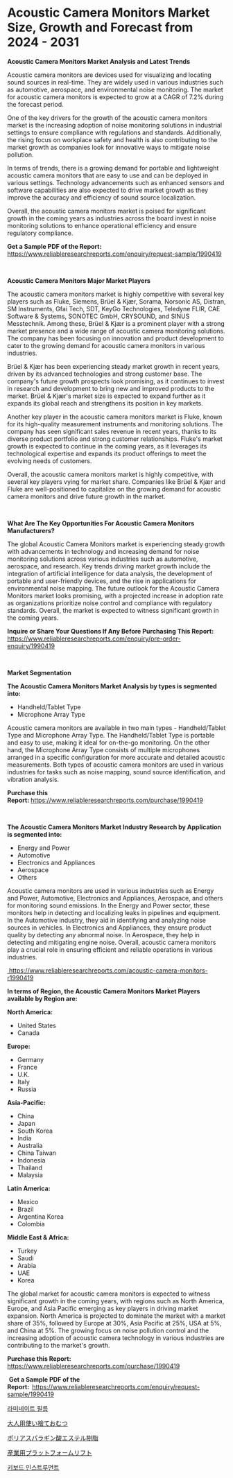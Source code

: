 <p><h1>Acoustic Camera Monitors Market Size, Growth and Forecast from 2024 - 2031</h1></p><p><strong>Acoustic Camera Monitors Market Analysis and Latest Trends</strong></p>
<p><p>Acoustic camera monitors are devices used for visualizing and locating sound sources in real-time. They are widely used in various industries such as automotive, aerospace, and environmental noise monitoring. The market for acoustic camera monitors is expected to grow at a CAGR of 7.2% during the forecast period. </p><p>One of the key drivers for the growth of the acoustic camera monitors market is the increasing adoption of noise monitoring solutions in industrial settings to ensure compliance with regulations and standards. Additionally, the rising focus on workplace safety and health is also contributing to the market growth as companies look for innovative ways to mitigate noise pollution.</p><p>In terms of trends, there is a growing demand for portable and lightweight acoustic camera monitors that are easy to use and can be deployed in various settings. Technology advancements such as enhanced sensors and software capabilities are also expected to drive market growth as they improve the accuracy and efficiency of sound source localization.</p><p>Overall, the acoustic camera monitors market is poised for significant growth in the coming years as industries across the board invest in noise monitoring solutions to enhance operational efficiency and ensure regulatory compliance.</p></p>
<p><strong>Get a Sample PDF of the Report:&nbsp;</strong> <a href="https://www.reliableresearchreports.com/enquiry/request-sample/1990419">https://www.reliableresearchreports.com/enquiry/request-sample/1990419</a></p>
<p>&nbsp;</p>
<p><strong>Acoustic Camera Monitors Major Market Players</strong></p>
<p><p>The acoustic camera monitors market is highly competitive with several key players such as Fluke, Siemens, Brüel & Kjær, Sorama, Norsonic AS, Distran, SM Instruments, Gfai Tech, SDT, KeyGo Technologies, Teledyne FLIR, CAE Software & Systems, SONOTEC GmbH, CRYSOUND, and SINUS Messtechnik. Among these, Brüel & Kjær is a prominent player with a strong market presence and a wide range of acoustic camera monitoring solutions. The company has been focusing on innovation and product development to cater to the growing demand for acoustic camera monitors in various industries.</p><p>Brüel & Kjær has been experiencing steady market growth in recent years, driven by its advanced technologies and strong customer base. The company's future growth prospects look promising, as it continues to invest in research and development to bring new and improved products to the market. Brüel & Kjær's market size is expected to expand further as it expands its global reach and strengthens its position in key markets.</p><p>Another key player in the acoustic camera monitors market is Fluke, known for its high-quality measurement instruments and monitoring solutions. The company has seen significant sales revenue in recent years, thanks to its diverse product portfolio and strong customer relationships. Fluke's market growth is expected to continue in the coming years, as it leverages its technological expertise and expands its product offerings to meet the evolving needs of customers.</p><p>Overall, the acoustic camera monitors market is highly competitive, with several key players vying for market share. Companies like Brüel & Kjær and Fluke are well-positioned to capitalize on the growing demand for acoustic camera monitors and drive future growth in the market.</p></p>
<p>&nbsp;</p>
<p><strong>What Are The Key Opportunities For Acoustic Camera Monitors Manufacturers?</strong></p>
<p><p>The global Acoustic Camera Monitors market is experiencing steady growth with advancements in technology and increasing demand for noise monitoring solutions across various industries such as automotive, aerospace, and research. Key trends driving market growth include the integration of artificial intelligence for data analysis, the development of portable and user-friendly devices, and the rise in applications for environmental noise mapping. The future outlook for the Acoustic Camera Monitors market looks promising, with a projected increase in adoption rate as organizations prioritize noise control and compliance with regulatory standards. Overall, the market is expected to witness significant growth in the coming years.</p></p>
<p><strong>Inquire or Share Your Questions If Any Before Purchasing This Report:</strong> <a href="https://www.reliableresearchreports.com/enquiry/pre-order-enquiry/1990419">https://www.reliableresearchreports.com/enquiry/pre-order-enquiry/1990419</a></p>
<p>&nbsp;</p>
<p><strong>Market Segmentation</strong></p>
<p><strong>The Acoustic Camera Monitors Market Analysis by types is segmented into:</strong></p>
<p><ul><li>Handheld/Tablet Type</li><li>Microphone Array Type</li></ul></p>
<p><p>Acoustic camera monitors are available in two main types - Handheld/Tablet Type and Microphone Array Type. The Handheld/Tablet Type is portable and easy to use, making it ideal for on-the-go monitoring. On the other hand, the Microphone Array Type consists of multiple microphones arranged in a specific configuration for more accurate and detailed acoustic measurements. Both types of acoustic camera monitors are used in various industries for tasks such as noise mapping, sound source identification, and vibration analysis.</p></p>
<p><strong>Purchase this Report:&nbsp;</strong><a href="https://www.reliableresearchreports.com/purchase/1990419">https://www.reliableresearchreports.com/purchase/1990419</a></p>
<p>&nbsp;</p>
<p><strong>The Acoustic Camera Monitors Market Industry Research by Application is segmented into:</strong></p>
<p><ul><li>Energy and Power</li><li>Automotive</li><li>Electronics and Appliances</li><li>Aerospace</li><li>Others</li></ul></p>
<p><p>Acoustic camera monitors are used in various industries such as Energy and Power, Automotive, Electronics and Appliances, Aerospace, and others for monitoring sound emissions. In the Energy and Power sector, these monitors help in detecting and localizing leaks in pipelines and equipment. In the Automotive industry, they aid in identifying and analyzing noise sources in vehicles. In Electronics and Appliances, they ensure product quality by detecting any abnormal noise. In Aerospace, they help in detecting and mitigating engine noise. Overall, acoustic camera monitors play a crucial role in ensuring efficient and reliable operations in various industries.</p></p>
<p><a href="https://www.reliableresearchreports.com/acoustic-camera-monitors-r1990419">&nbsp;https://www.reliableresearchreports.com/acoustic-camera-monitors-r1990419</a></p>
<p><strong>In terms of Region, the Acoustic Camera Monitors Market Players available by Region are:</strong></p>
<p>
    <p> <strong> North America: </strong>
        <ul>
            <li>United States</li>
            <li>Canada</li>
        </ul>
        </p> 
    <p> <strong> Europe: </strong>
        <ul>
            <li>Germany</li>
            <li>France</li>
            <li>U.K.</li>
            <li>Italy</li>
            <li>Russia</li>
        </ul>
        </p> 
    <p> <strong> Asia-Pacific: </strong>
        <ul>
            <li>China</li>
            <li>Japan</li>
            <li>South Korea</li>
            <li>India</li>
            <li>Australia</li>
            <li>China Taiwan</li>
            <li>Indonesia</li>
            <li>Thailand</li>
            <li>Malaysia</li>
        </ul>
        </p> 
    <p> <strong> Latin America: </strong>
        <ul>
            <li>Mexico</li>
            <li>Brazil</li>
            <li>Argentina Korea</li>
            <li>Colombia</li>
        </ul>
        </p> 
    <p> <strong> Middle East & Africa: </strong>
        <ul>
            <li>Turkey</li>
            <li>Saudi</li>
            <li>Arabia</li>
            <li>UAE</li>
            <li>Korea</li>
        </ul>
    </p>
    </p>
<p><p>The global market for acoustic camera monitors is expected to witness significant growth in the coming years, with regions such as North America, Europe, and Asia Pacific emerging as key players in driving market expansion. North America is projected to dominate the market with a market share of 35%, followed by Europe at 30%, Asia Pacific at 25%, USA at 5%, and China at 5%. The growing focus on noise pollution control and the increasing adoption of acoustic camera technology in various industries are contributing to the market's growth.</p></p>
<p><strong>Purchase this Report: </strong><a href="https://www.reliableresearchreports.com/purchase/1990419">https://www.reliableresearchreports.com/purchase/1990419</a></p>
<p>&nbsp;<strong>Get a Sample PDF of the Report:&nbsp;&nbsp;</strong><a href="https://www.reliableresearchreports.com/enquiry/request-sample/1990419">https://www.reliableresearchreports.com/enquiry/request-sample/1990419</a></p>
<p><strong></strong></p>
<p><p><a href="https://github.com/jntpkh496620/Market-Research-Report-List-1/blob/main/771695641668.md">라미네이트 필름</a></p><p><a href="https://github.com/AylinBeier/Market-Research-Report-List-1/blob/main/608647545781.md">大人用使い捨ておむつ</a></p><p><a href="https://medium.com/@thomassandoval55/%E3%83%9D%E3%83%AA%E3%82%A2%E3%82%B9%E3%83%91%E3%83%AB%E3%83%86%E3%82%A3%E3%83%83%E3%82%AF%E3%82%A8%E3%82%B9%E3%83%86%E3%83%AB%E6%A8%B9%E8%84%82%E3%81%AE%E5%B8%82%E5%A0%B4%E8%A6%8F%E6%A8%A1%E3%81%AF-%E3%82%B0%E3%83%AD%E3%83%BC%E3%83%90%E3%83%AB%E7%94%A3%E6%A5%AD%E3%81%AB%E3%81%8A%E3%81%91%E3%82%8B%E6%9C%80%E9%81%A9%E3%81%AA%E3%83%9E%E3%83%BC%E3%82%B1%E3%83%86%E3%82%A3%E3%83%B3%E3%82%B0%E3%83%81%E3%83%A3%E3%83%8D%E3%83%AB%E3%82%92%E7%A4%BA%E3%81%97%E3%81%A6%E3%81%84%E3%81%BE%E3%81%99-b8895f26c44b">ポリアスパラギン酸エステル樹脂</a></p><p><a href="https://medium.com/@orlohagenes_12279/%E7%94%A3%E6%A5%AD%E7%94%A8%E3%83%97%E3%83%A9%E3%83%83%E3%83%88%E3%83%95%E3%82%A9%E3%83%BC%E3%83%A0%E3%83%AA%E3%83%95%E3%83%88%E3%81%AE%E5%B8%82%E5%A0%B4%E8%A6%8F%E6%A8%A1-cagr-%E3%83%88%E3%83%AC%E3%83%B3%E3%83%89-2024%E5%B9%B4%E3%81%8B%E3%82%892030%E5%B9%B4%E3%81%BE%E3%81%A7-bf1e1df73b2c">産業用プラットフォームリフト</a></p><p><a href="https://medium.com/@dashawnrempel/%ED%82%A4%EB%B3%B4%EB%93%9C-%EC%95%85%EA%B8%B0-%EC%8B%9C%EC%9E%A5-%EB%B3%B4%EA%B3%A0%EC%84%9C%EB%8A%94-%EC%9D%B4-%EC%8B%9C%EC%9E%A5%EC%9D%98-%EC%B5%9C%EC%8B%A0-%ED%8A%B8%EB%A0%8C%EB%93%9C%EC%99%80-%EC%84%B1%EC%9E%A5-%EA%B8%B0%ED%9A%8C%EB%A5%BC-%EB%B3%B4%EC%97%AC%EC%A4%8D%EB%8B%88%EB%8B%A4-d695ea35254d">키보드 인스트루먼트</a></p></p>